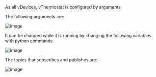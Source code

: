 As all vDevices, vThermostat is configured by arguments

The following arguments are:




			
![image](https://github.com/gmvrachatis/vDevices/assets/66122405/cda9f0c2-76ae-40ac-b61c-1308f4cf2b2a)


It can be changed while it is running by changing the following variables with python commands


![image](https://github.com/gmvrachatis/vDevices/assets/66122405/351f5810-c896-49d6-a8d4-054d81341d02)



The topics that subscribes and publishes are:


![image](https://github.com/gmvrachatis/vDevices/assets/66122405/cfe91e9c-cb33-42df-a96d-2678179b5c91)

